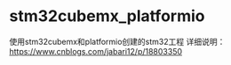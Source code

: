 # stm32cubemx_platformio
使用stm32cubemx和platformio创建的stm32工程
详细说明：https://www.cnblogs.com/jabari12/p/18803350
